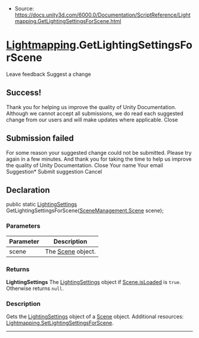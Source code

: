 * Source: https://docs.unity3d.com/6000.0/Documentation/ScriptReference/Lightmapping.GetLightingSettingsForScene.html

#  [Lightmapping](https://docs.unity3d.com/6000.0/Documentation/ScriptReference/Lightmapping.html).GetLightingSettingsForScene
Leave feedback
Suggest a change
## Success!
Thank you for helping us improve the quality of Unity Documentation. Although we cannot accept all submissions, we do read each suggested change from our users and will make updates where applicable.
Close
## Submission failed
For some reason your suggested change could not be submitted. Please <a>try again</a> in a few minutes. And thank you for taking the time to help us improve the quality of Unity Documentation.
Close
Your name Your email Suggestion* Submit suggestion
Cancel
## Declaration
public static [LightingSettings](https://docs.unity3d.com/6000.0/Documentation/ScriptReference/LightingSettings.html) GetLightingSettingsForScene([SceneManagement.Scene](https://docs.unity3d.com/6000.0/Documentation/ScriptReference/SceneManagement.Scene.html) scene); 
### Parameters
Parameter | Description  
---|---  
scene | The [Scene](https://docs.unity3d.com/6000.0/Documentation/ScriptReference/SceneManagement.Scene.html) object.  
### Returns
**LightingSettings** The [LightingSettings](https://docs.unity3d.com/6000.0/Documentation/ScriptReference/LightingSettings.html) object if [Scene.isLoaded](https://docs.unity3d.com/6000.0/Documentation/ScriptReference/SceneManagement.Scene-isLoaded.html) is `true`. Otherwise returns `null`. 
### Description
Gets the [LightingSettings](https://docs.unity3d.com/6000.0/Documentation/ScriptReference/LightingSettings.html) object of a [Scene](https://docs.unity3d.com/6000.0/Documentation/ScriptReference/SceneManagement.Scene.html) object.
Additional resources: [Lightmapping.SetLightingSettingsForScene](https://docs.unity3d.com/6000.0/Documentation/ScriptReference/Lightmapping.SetLightingSettingsForScene.html).
* * *
